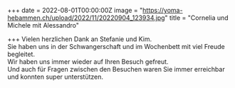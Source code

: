 +++
date = 2022-08-01T00:00:00Z
image = "https://yoma-hebammen.ch/upload/2022/11/20220904_123934.jpg"
title = "Cornelia und Michele mit Alessandro"

+++
Vielen herzlichen Dank an Stefanie und Kim.  
Sie haben uns in der Schwangerschaft und im Wochenbett mit viel Freude begleitet.  
Wir haben uns immer wieder auf Ihren Besuch gefreut.  
Und auch für Fragen zwischen den Besuchen waren Sie immer erreichbar und konnten super unterstützen.